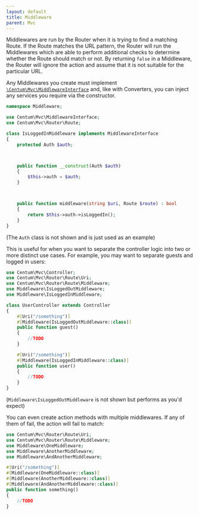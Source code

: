 ```yaml
---
layout: default
title: Middleware
parent: Mvc
---
```




Middlewares are run by the Router when it is trying to find a matching Route.
If the Route matches the URL pattern, the Router will run the Middlewares which are able to perform additional checks to determine whether the Route should match or not.
By returning `false` in a Middleware, the Router will ignore the action and assume that it is not suitable for the particular URL.

Any Middlewares you create must implement [`\Centum\Mvc\MiddlewareInterface`](https://github.com/SidRoberts/centum/blob/development/src/MiddlewareInterface.php) and, like with Converters, you can inject any services you require via the constructor.

```php
namespace Middleware;

use Centum\Mvc\MiddlewareInterface;
use Centum\Mvc\Router\Route;

class IsLoggedInMiddleware implements MiddlewareInterface
{
    protected Auth $auth;



    public function __construct(Auth $auth)
    {
        $this->auth = $auth;
    }



    public function middleware(string $uri, Route $route) : bool
    {
        return $this->auth->isLoggedIn();
    }
}
```

(The `Auth` class is not shown and is just used as an example)

This is useful for when you want to separate the controller logic into two or more distinct use cases.
For example, you may want to separate guests and logged in users:

```php
use Centum\Mvc\Controller;
use Centum\Mvc\Router\Route\Uri;
use Centum\Mvc\Router\Route\Middleware;
use Middleware\IsLoggedOutMiddleware;
use Middleware\IsLoggedInMiddleware;

class UserController extends Controller
{
    #[Uri("/something")]
    #[Middleware(IsLoggedOutMiddleware::class)]
    public function guest()
    {
        //TODO
    }

    #[Uri("/something")]
    #[Middleware(IsLoggedInMiddleware::class)]
    public function user()
    {
        //TODO
    }
}
```

(`Middleware\IsLoggedOutMiddleware` is not shown but performs as you'd expect)

You can even create action methods with multiple middlewares.
If any of them of fail, the action will fail to match:

```php
use Centum\Mvc\Router\Route\Uri;
use Centum\Mvc\Router\Route\Middleware;
use Middleware\OneMiddleware;
use Middleware\AnotherMiddleware;
use Middleware\AndAnotherMiddleware;

#[Uri("/something")]
#[Middleware(OneMiddleware::class)]
#[Middleware(AnotherMiddleware::class)]
#[Middleware(AndAnotherMiddleware::class)]
public function something()
{
    //TODO
}
```
